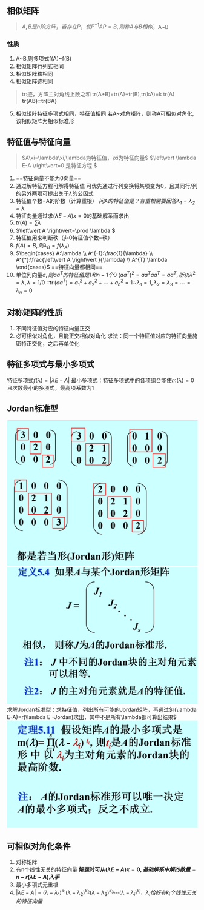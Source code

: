## 相似矩阵
> $A,B是n阶方阵，若存在P，使P^{-1}AP=B,则称A与B相似，$A~B

### 性质
1. A~B,则多项式f(A)~f(B)
2. 相似矩阵行列式相同
3. 相似矩阵秩相同
4. 相似矩阵迹相同
>tr:迹，方阵主对角线上数之和
tr(A+B)=tr(A)+tr(B),tr(kA)=k tr(A)
**tr(AB)=tr(BA)**
5. 相似矩阵特征多项式相同，特征值相同
若A~对角矩阵，则称A可相似对角化,该相似矩阵为相似标准形

## 特征值与特征向量
> $A\xi=\lambda\xi,\lambda为特征值，\xi为特征向量$
> $\left\vert \lambda E-A \right\vert=0 是特征方程 $

1. ==特征向量不能为0向量==
2. 通过解特征方程可解得特征值
   可优先通过行列变换将某项变为0，且其同行/列的另外两项可提出关于$\lambda$的公因式
3. 特征值个数=A的阶数（计算重根） *问A的特征值是？有重根需要回答$\lambda_1=\lambda_2=\lambda$*
4. 特征向量通过求$(\lambda E-A)x=0$的基础解系而求出
5. $tr(A)=\sum_{}\lambda$
6. $\left\vert A \right\vert=\prod \lambda  $
7. 特征值用来判断秩（非0特征值个数=秩）
8. $f(A)=B,则\lambda_{B}=f(\lambda_{A})$
9. $\begin{cases}
    A:\lambda \\ A^{-1}:\frac{1}{\lambda} \\ A^{*}:\frac{\left\vert A \right\vert }{\lambda} \\ A^{T}:\lambda 
\end{cases}$
==特征向量都相同==
10. 单位列向量$a,则aa^{T}的特征值是1和n-1个0$
    $(aa^{T})^{2}=aa^{T}aa^{T}=aa^{T},所以\lambda^{2}=\lambda,\lambda=1/0$
    $\because \operatorname{tr}(aa^{T})=a_1^{2}+a_2^{2}+ \cdots +a_n^{2}=1\therefore\lambda_1=1,\lambda_2=\lambda_3=\cdots =\lambda_n=0$

## 对称矩阵的性质
1. 不同特征值对应的特征向量正交
2. 必可相似对角化，且能正交相似对角化
   求法：同一个特征值对应的特征向量施密特正交化，之后再单位化
## 特征多项式与最小多项式
特征多项式$f(\lambda)=\left\vert \lambda E-A \right\vert$
最小多项式：特征多项式中的各项组合能使$m(\lambda)=0$且次数最小的多项式，最高项系数为1


## Jordan标准型
![](images/2022-12-13-13-31-28.png)
![](images/2022-12-13-13-31-39.png)
求解Jordan标准型：求特征值，列出所有可能的Jordan矩阵，再通过$r(\lambda E-A)=r(\lambda E -Jordan)求出，其中不是所有\lambda都可算出结果$
![](images/2022-12-13-13-34-37.png)
## 可相似对角化条件
1. 对称矩阵
2. 有n个线性无关的特征向量
**解题时可从$(\lambda E-A)x=0,基础解系中解的数量=n-r(\lambda E-A)入手$**
3. 最小多项式无重根
4. $\left\vert \lambda E-A \right\vert=(\lambda-\lambda_1)^{k_1}(\lambda-\lambda_2)^{k_2}(\lambda-\lambda_3)^{k_3}\cdots (\lambda-\lambda_i)^{k_i}，\lambda_i恰好有k_i个线性无关的特征向量$